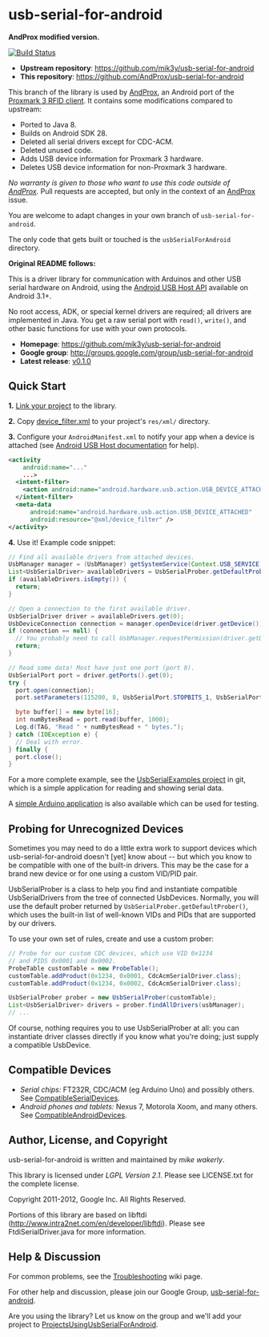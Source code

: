 # usb-serial-for-android

**AndProx modified version.**

[![Build Status](https://travis-ci.org/AndProx/usb-serial-for-android.svg?branch=andprox)](https://travis-ci.org/AndProx/usb-serial-for-android)

* **Upstream repository**: https://github.com/mik3y/usb-serial-for-android
* **This repository**: https://github.com/AndProx/usb-serial-for-android

This branch of the library is used by [AndProx][0], an Android port of the [Proxmark 3 RFID
client](https://github.com/proxmark/Proxmark3). It contains some modifications compared to upstream:

* Ported to Java 8.
* Builds on Android SDK 28.
* Deleted all serial drivers except for CDC-ACM.
* Deleted unused code.
* Adds USB device information for Proxmark 3 hardware.
* Deletes USB device information for non-Proxmark 3 hardware.

_No warranty is given to those who want to use this code outside of [AndProx][0]._ Pull requests are
accepted, but only in the context of an [AndProx][0] issue.

You are welcome to adapt changes in your own branch of `usb-serial-for-android`.

The only code that gets built or touched is the `usbSerialForAndroid` directory.

[0]: https://github.com/AndProx/AndProx

**Original README follows:**

This is a driver library for communication with Arduinos and other USB serial hardware on
Android, using the
[Android USB Host API](http://developer.android.com/guide/topics/connectivity/usb/host.html)
available on Android 3.1+.

No root access, ADK, or special kernel drivers are required; all drivers are implemented in
Java.  You get a raw serial port with `read()`, `write()`, and other basic
functions for use with your own protocols.

* **Homepage**: https://github.com/mik3y/usb-serial-for-android
* **Google group**: http://groups.google.com/group/usb-serial-for-android
* **Latest release**: [v0.1.0](https://github.com/mik3y/usb-serial-for-android/releases)

## Quick Start

**1.** [Link your project](https://github.com/mik3y/usb-serial-for-android/wiki/Building-From-Source) to the library.

**2.** Copy [device_filter.xml](https://github.com/mik3y/usb-serial-for-android/blob/master/usbSerialExamples/src/main/res/xml/device_filter.xml) to your project's `res/xml/` directory.

**3.** Configure your `AndroidManifest.xml` to notify your app when a device is attached (see [Android USB Host documentation](http://developer.android.com/guide/topics/connectivity/usb/host.html#discovering-d) for help).

```xml
<activity
    android:name="..."
    ...>
  <intent-filter>
    <action android:name="android.hardware.usb.action.USB_DEVICE_ATTACHED" />
  </intent-filter>
  <meta-data
      android:name="android.hardware.usb.action.USB_DEVICE_ATTACHED"
      android:resource="@xml/device_filter" />
</activity>
```

**4.** Use it! Example code snippet:

```java
// Find all available drivers from attached devices.
UsbManager manager = (UsbManager) getSystemService(Context.USB_SERVICE);
List<UsbSerialDriver> availableDrivers = UsbSerialProber.getDefaultProber().findAllDrivers(manager);
if (availableDrivers.isEmpty()) {
  return;
}

// Open a connection to the first available driver.
UsbSerialDriver driver = availableDrivers.get(0);
UsbDeviceConnection connection = manager.openDevice(driver.getDevice());
if (connection == null) {
  // You probably need to call UsbManager.requestPermission(driver.getDevice(), ..)
  return;
}

// Read some data! Most have just one port (port 0).
UsbSerialPort port = driver.getPorts().get(0);
try {
  port.open(connection);
  port.setParameters(115200, 8, UsbSerialPort.STOPBITS_1, UsbSerialPort.PARITY_NONE);

  byte buffer[] = new byte[16];
  int numBytesRead = port.read(buffer, 1000);
  Log.d(TAG, "Read " + numBytesRead + " bytes.");
} catch (IOException e) {
  // Deal with error.
} finally {
  port.close();
}
```

For a more complete example, see the
[UsbSerialExamples project](https://github.com/mik3y/usb-serial-for-android/blob/master/usbSerialExamples)
in git, which is a simple application for reading and showing serial data.

A [simple Arduino application](https://github.com/mik3y/usb-serial-for-android/blob/master/arduino)
is also available which can be used for testing.


## Probing for Unrecognized Devices

Sometimes you may need to do a little extra work to support devices which
usb-serial-for-android doesn't [yet] know about -- but which you know to be
compatible with one of the built-in drivers.  This may be the case for a brand
new device or for one using a custom VID/PID pair.

UsbSerialProber is a class to help you find and instantiate compatible
UsbSerialDrivers from the tree of connected UsbDevices.  Normally, you will use
the default prober returned by ``UsbSerialProber.getDefaultProber()``, which
uses the built-in list of well-known VIDs and PIDs that are supported by our
drivers.

To use your own set of rules, create and use a custom prober:

```java
// Probe for our custom CDC devices, which use VID 0x1234
// and PIDS 0x0001 and 0x0002.
ProbeTable customTable = new ProbeTable();
customTable.addProduct(0x1234, 0x0001, CdcAcmSerialDriver.class);
customTable.addProduct(0x1234, 0x0002, CdcAcmSerialDriver.class);

UsbSerialProber prober = new UsbSerialProber(customTable);
List<UsbSerialDriver> drivers = prober.findAllDrivers(usbManager);
// ...
```

Of course, nothing requires you to use UsbSerialProber at all: you can
instantiate driver classes directly if you know what you're doing; just supply
a compatible UsbDevice.


## Compatible Devices

* *Serial chips:* FT232R, CDC/ACM (eg Arduino Uno) and possibly others.
  See [CompatibleSerialDevices](https://github.com/mik3y/usb-serial-for-android/wiki/Compatible-Serial-Devices).
* *Android phones and tablets:* Nexus 7, Motorola Xoom, and many others.
  See [CompatibleAndroidDevices](https://github.com/mik3y/usb-serial-for-android/wiki/Compatible-Android-Devices).


## Author, License, and Copyright

usb-serial-for-android is written and maintained by *mike wakerly*.

This library is licensed under *LGPL Version 2.1*.  Please see LICENSE.txt for the
complete license.

Copyright 2011-2012, Google Inc. All Rights Reserved.

Portions of this library are based on libftdi
(http://www.intra2net.com/en/developer/libftdi).  Please see
FtdiSerialDriver.java for more information.

## Help & Discussion

For common problems, see the
[Troubleshooting](https://github.com/mik3y/usb-serial-for-android/wiki/Troubleshooting)
wiki page.

For other help and discussion, please join our Google Group,
[usb-serial-for-android](https://groups.google.com/forum/?fromgroups#!forum/usb-serial-for-android).

Are you using the library? Let us know on the group and we'll add your project to
[ProjectsUsingUsbSerialForAndroid](https://github.com/mik3y/usb-serial-for-android/wiki/Projects-Using-usb-serial-for-android).

